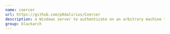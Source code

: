 ```yaml
---
name: coercer
url: https://github.com/p0dalirius/Coercer
description: a Windows server to authenticate on an arbitrary machine through 9 methods. URL : https://github.com/p0dalirius/Coercer Groups : blackarch blackarch-exploitation blackarch-networking blackarch-windows
group: blackarch
---
```

